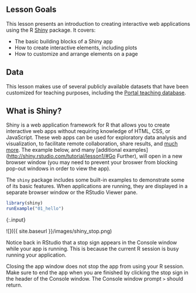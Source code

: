 ---
---

## Lesson Goals

This lesson presents an introduction to creating interactive web applications using the R [Shiny](https://cran.r-project.org/web/packages/shiny/index.html) package. It covers:

- The basic building blocks of a Shiny app
- How to create interactive elements, including plots
- How to customize and arrange elements on a page

<!--split-->

## Data

This lesson makes use of several publicly available datasets that have been customized for teaching purposes, including the [Portal teaching database](https://github.com/weecology/portal-teachingdb).

<!--split-->

## What is Shiny?

<aside class="notes" markdown="block">

Shiny is a web application framework for R that allows you to create interactive web apps without requiring knowledge of HTML, CSS, or JavaScript. These web apps can be used for exploratory data analysis and visualization, to facilitate remote collaboration, share results, and [much more](http://shiny.rstudio.com/gallery/). The example below, and many [additional examples](http://shiny.rstudio.com/tutorial/lesson1/#Go Further), will open in a new browser window (you may need to prevent your broswer from blocking pop-out windows in order to view the app).

</aside>

The `shiny` package includes some built-in examples to demonstrate some of its basic features. When applications are running, they are displayed in a separate browser window or the RStudio Viewer pane. 


~~~r
library(shiny)
runExample("01_hello")
~~~
{:.input}

<!--split-->

![]({{ site.baseurl }}/images/shiny_stop.png)

Notice back in RStudio that a stop sign appears in the Console window while your app is running. This is because the current R session is busy running your application.

<aside class="notes" markdown="block">

Closing the app window does not stop the app from using your R session. Make sure to end the app when you are finished by clicking the stop sign in the header of the Console window. The Console window prompt `>` should return.

</aside>
